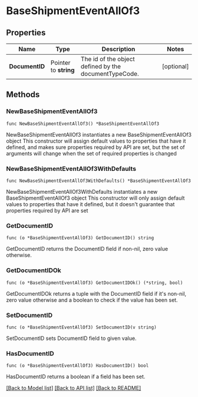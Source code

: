# BaseShipmentEventAllOf3

## Properties

Name | Type | Description | Notes
------------ | ------------- | ------------- | -------------
**DocumentID** | Pointer to **string** | The id of the object defined by the documentTypeCode.  | [optional] 

## Methods

### NewBaseShipmentEventAllOf3

`func NewBaseShipmentEventAllOf3() *BaseShipmentEventAllOf3`

NewBaseShipmentEventAllOf3 instantiates a new BaseShipmentEventAllOf3 object
This constructor will assign default values to properties that have it defined,
and makes sure properties required by API are set, but the set of arguments
will change when the set of required properties is changed

### NewBaseShipmentEventAllOf3WithDefaults

`func NewBaseShipmentEventAllOf3WithDefaults() *BaseShipmentEventAllOf3`

NewBaseShipmentEventAllOf3WithDefaults instantiates a new BaseShipmentEventAllOf3 object
This constructor will only assign default values to properties that have it defined,
but it doesn't guarantee that properties required by API are set

### GetDocumentID

`func (o *BaseShipmentEventAllOf3) GetDocumentID() string`

GetDocumentID returns the DocumentID field if non-nil, zero value otherwise.

### GetDocumentIDOk

`func (o *BaseShipmentEventAllOf3) GetDocumentIDOk() (*string, bool)`

GetDocumentIDOk returns a tuple with the DocumentID field if it's non-nil, zero value otherwise
and a boolean to check if the value has been set.

### SetDocumentID

`func (o *BaseShipmentEventAllOf3) SetDocumentID(v string)`

SetDocumentID sets DocumentID field to given value.

### HasDocumentID

`func (o *BaseShipmentEventAllOf3) HasDocumentID() bool`

HasDocumentID returns a boolean if a field has been set.


[[Back to Model list]](../README.md#documentation-for-models) [[Back to API list]](../README.md#documentation-for-api-endpoints) [[Back to README]](../README.md)


